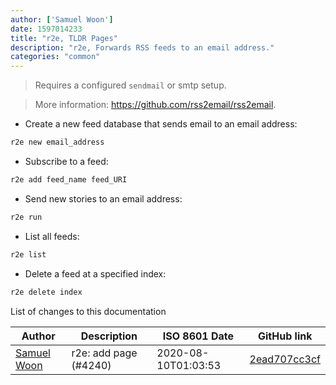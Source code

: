 ```yaml
---
author: ['Samuel Woon']
date: 1597014233
title: "r2e, TLDR Pages"
description: "r2e, Forwards RSS feeds to an email address."
categories: "common"
---
```

> Requires a configured `sendmail` or smtp setup.

> More information: <https://github.com/rss2email/rss2email>.

- Create a new feed database that sends email to an email address:

```bash
r2e new email_address
```

- Subscribe to a feed:

```bash
r2e add feed_name feed_URI
```

- Send new stories to an email address:

```bash
r2e run
```

- List all feeds:

```bash
r2e list
```

- Delete a feed at a specified index:

```bash
r2e delete index
```
List of changes to this documentation


Author | Description | ISO 8601 Date | GitHub link
------|-----|-----|-----
[Samuel Woon](mailto:samuel.woon@protonmail.com) | r2e: add page (#4240) | 2020-08-10T01:03:53 | [2ead707cc3cf](https://github.com/tldr-pages/tldr/commit/2ead707cc3cffcdf8b69a53665c18359ade43552)

